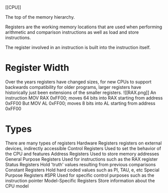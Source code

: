 [[CPU]]

The top of the memory hierarchy.

Registers are the working memory locations that are used when performing arithmetic and comparison instructions as well as load and store instructions. 

The register involved in an instruction is built into the instruction itself.

# Register Width
Over the years registers have changed sizes, for new CPUs to support backwards compatibility for older programs, larger registers have historically just been extensions of the smaller registers.
![[RAX.png]]
An instruction
	MOV RAX 0xFF00; moves 64 bits into RAX starting from address 0xFF00
But
	MOV AL 0xFF00; moves 8 bits into AL starting from address 0xFF00

# Types
There are many types of registers
Hardware Registers
	registers on external devices, indirectly accessible
Control Registers
	Used to set the behavior of the CPU and features
Address Registers
	Used to store memory addresses
General Purpose Registers
	Used for instructions such as the RAX register
Status Registers
	Hold 'truth' values resulting from previous comparisons
Constant Registers
	Hold hard coded values such as PI, TAU, e, etc
Special Purpose Registers #SPR
	Used for specific control purposes such as the instruction pointer
Model-Specific Registers
	Store information about the CPU model
